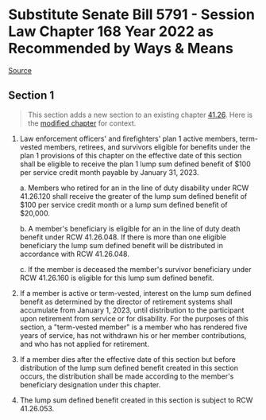 # Substitute Senate Bill 5791 - Session Law Chapter 168 Year 2022 as Recommended by Ways & Means

[Source](http://lawfilesext.leg.wa.gov/biennium/2021-22/Pdf/Bills/Session%20Laws/Senate/5791-S.SL.pdf)
## Section 1
> This section adds a new section to an existing chapter [41.26](/rcw/41_public_employment_civil_service_and_pensions/41.26_law_enforcement_officers_and_firefighters_retirement_system.md). Here is the [modified chapter](rcw/41_public_employment_civil_service_and_pensions/41.26_law_enforcement_officers_and_firefighters_retirement_system.md) for context.

1. Law enforcement officers' and firefighters' plan 1 active members, term-vested members, retirees, and survivors eligible for benefits under the plan 1 provisions of this chapter on the effective date of this section shall be eligible to receive the plan 1 lump sum defined benefit of $100 per service credit month payable by January 31, 2023.

    a. Members who retired for an in the line of duty disability under RCW 41.26.120 shall receive the greater of the lump sum defined benefit of $100 per service credit month or a lump sum defined benefit of $20,000.

    b. A member's beneficiary is eligible for an in the line of duty death benefit under RCW 41.26.048. If there is more than one eligible beneficiary the lump sum defined benefit will be distributed in accordance with RCW 41.26.048.

    c. If the member is deceased the member's survivor beneficiary under RCW 41.26.160 is eligible for this lump sum defined benefit.

2. If a member is active or term-vested, interest on the lump sum defined benefit as determined by the director of retirement systems shall accumulate from January 1, 2023, until distribution to the participant upon retirement from service or for disability. For the purposes of this section, a "term-vested member" is a member who has rendered five years of service, has not withdrawn his or her member contributions, and who has not applied for retirement.

3. If a member dies after the effective date of this section but before distribution of the lump sum defined benefit created in this section occurs, the distribution shall be made according to the member's beneficiary designation under this chapter.

4. The lump sum defined benefit created in this section is subject to RCW 41.26.053.

